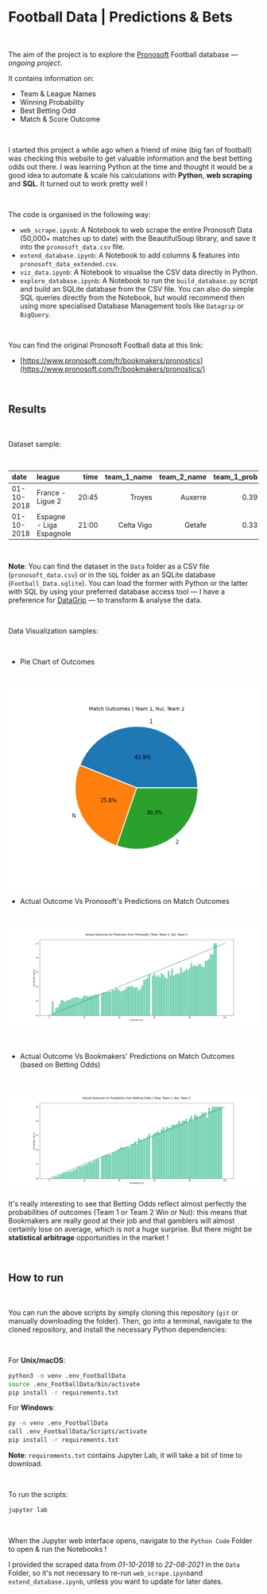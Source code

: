 # Football Data | Predictions & Bets

<br>

The aim of the project is to explore the [Pronosoft](https://www.pronosoft.com/fr/bookmakers/pronostics/) Football database — _ongoing project_.

It contains information on:
- Team & League Names
- Winning Probability
- Best Betting Odd
- Match & Score Outcome

<br>

I started this project a while ago when a friend of mine (big fan of football) was checking this website to get valuable information and the best betting odds out there. I was learning Python at the time and thought it would be a good idea to automate & scale his calculations with **Python**, **web scraping** and **SQL**. It turned out to work pretty well ! 

<br>

The code is organised in the following way:
- `web_scrape.ipynb`: A Notebook to web scrape the entire Pronosoft Data (50,000+ matches up to date) with the BeautifulSoup library, and save it into the `pronosoft_data.csv` file.
- `extend_database.ipynb`: A Notebook to add columns & features into `pronosoft_data_extended.csv`.
- `viz_data.ipynb`: A Notebook to visualise the CSV data directly in Python.
- `explore_database.ipynb`: A Notebook to run the `build_database.py` script and build an SQLite database from the CSV file. You can also do simple SQL queries directly from the Notebook, but would recommend then using more specialised Database Management tools like `Datagrip` or `BigQuery`.

<br>

You can find the original Pronosoft Football data at this link:

- [https://www.pronosoft.com/fr/bookmakers/pronostics](https://www.pronosoft.com/fr/bookmakers/pronostics/)

<br>



## Results

<br>

Dataset sample:

<br>

| date       | league                   | time  | team_1_name | team_2_name | team_1_prob | team_1_bet_odds | nul_prob | nul_bet_odds | team_2_prob | team_2_bet_odds | prediction_team_pronosoft | team_1_score | team_2_score |
|:-----------|:-------------------------|------:|------------:|------------:|------------:|----------------:|---------:|-------------:|------------:|----------------:|--------------------------:|-------------:|---------------:|
| 01-10-2018 | France - Ligue 2         | 20:45 | Troyes      | Auxerre     | 0.39        | 2.75            | 0.18        | 3.1  | 0.43        | 2.8             | None                      | 1            | 0            |
| 01-10-2018 | Espagne - Liga Espagnole | 21:00 | Celta Vigo  | Getafe      | 0.33        | 2.15            | 0.38        | 3.2  | 0.3         | 3.6             | N                         | 1            | 1            |

<br>

**Note**: You can find the dataset in the `Data` folder as a CSV file (`pronosoft_data.csv`) or in the `SQL` folder as an SQLite database (`Football_Data.sqlite`). You can load the former with Python or the latter with SQL by using your preferred database access tool — I have a preference for [DataGrip](https://www.jetbrains.com/datagrip/) — to transform & analyse the data.

<br>

Data Visualization samples:

<br>

- Pie Chart of Outcomes

<br>

![Proportion of Outcomes](https://github.com/paulcourty/FootballData/blob/main/Figures/Proportion%20of%20Outcomes.png)

- Actual Outcome Vs Pronosoft's Predictions on Match Outcomes

<br>

![Actual Outcome Vs Probability Predictions](https://github.com/paulcourty/FootballData/blob/main/Figures/Actual%20Outcome%20Vs%20Percentage%20Predictions.png)

<br>

- Actual Outcome Vs Bookmakers' Predictions on Match Outcomes (based on Betting Odds)

<br>

![Actual Outcome Vs Probabilities from Betting Odds](https://github.com/paulcourty/FootballData/blob/main/Figures/Actual%20Outcome%20Vs%20Percentage%20from%20Betting%20Odds.png)

It's really interesting to see that Betting Odds reflect almost perfectly the probabilities of outcomes (Team 1 or Team 2 Win or Nul): this means that Bookmakers are really good at their job and that gamblers will almost certainly lose on average, which is not a huge surprise. But there might be **statistical arbitrage** opportunities in the market ! 

<br>



## How to run

<br>

You can run the above scripts by simply cloning this repository (`git` or manually downloading the folder). Then, go into a terminal, navigate to the cloned repository, and install the necessary Python dependencies:

<br>

For **Unix/macOS**:

```sh
python3 -m venv .env_FootballData
source .env_FootballData/bin/activate
pip install -r requirements.txt   
```

For **Windows**:

```sh
py -m venv .env_FootballData
call .env_FootballData/Scripts/activate
pip install -r requirements.txt   
```

**Note**: `requirements.txt` contains Jupyter Lab, it will take a bit of time to download.

<br>

To run the scripts:

```sh
jupyter lab
``` 

<br>

When the Jupyter web interface opens, navigate to the `Python Code` Folder to open & run the Notebooks !

I provided the scraped data from _01-10-2018_ to _22-08-2021_ in the `Data` Folder, so it's not necessary to re-run `web_scrape.ipynb`and `extend_database.ipynb`, unless you want to update for later dates.